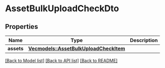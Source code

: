 # AssetBulkUploadCheckDto

## Properties

Name | Type | Description | Notes
------------ | ------------- | ------------- | -------------
**assets** | [**Vec<models::AssetBulkUploadCheckItem>**](AssetBulkUploadCheckItem.md) |  | 

[[Back to Model list]](../README.md#documentation-for-models) [[Back to API list]](../README.md#documentation-for-api-endpoints) [[Back to README]](../README.md)


